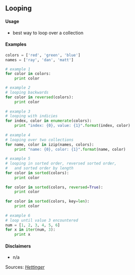 ## Looping

#### Usage

* best way to loop over a collection

#### Examples

```python
colors = ['red', 'green', 'blue']
names = ['ray', 'dan', 'matt']

# example 1
for color in colors:
	print color

# example 2
# looping backwards
for color in reversed(colors):
	print color
	
# example 3
# looping with indicies
for index, color in enumerate(colors):
	print "index: {0}, value: {1}".format(index, color)
	
# example 4
# looping over two collections
for name, color in izip(names, colors):
	print "name: {0}, color: {1}".format(name, color)
	
# example 5
# looping in sorted order, reversed sorted order,
#   and sorted order by length
for color in sorted(colors):
	print color
	
for color in sorted(colors, reversed=True):
	print color
	
for color in sorted(colors, key=len):
	print color
	
# example 6
# loop until value 3 encountered
num = [1, 2, 3, 4, 5, 6]
for x in iter(num, 3):
    print x
```

#### Disclaimers

* n/a

Sources: [_Hettinger_](https://youtu.be/OSGv2VnC0go)